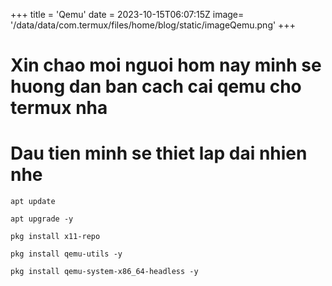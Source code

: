 +++
title = 'Qemu'
date = 2023-10-15T06:07:15Z
image= '/data/data/com.termux/files/home/blog/static/imageQemu.png'
+++

# Xin chao moi nguoi hom nay minh se huong dan ban cach cai qemu cho termux nha 
# Dau tien minh se thiet lap dai nhien nhe

```
apt update 

apt upgrade -y 

pkg install x11-repo

pkg install qemu-utils -y

pkg install qemu-system-x86_64-headless -y

```
